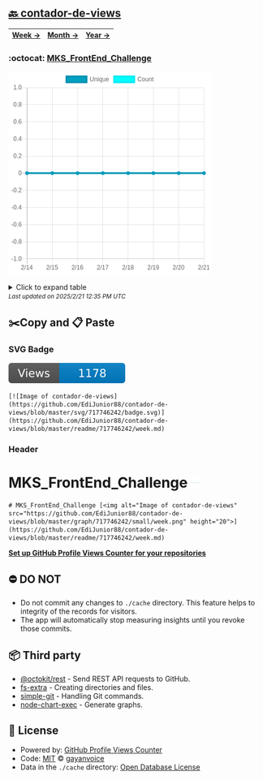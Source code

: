 ## [🔙 contador-de-views](https://github.com/EdiJunior88/contador-de-views)
| [**Week →**](https://github.com/EdiJunior88/contador-de-views/blob/master/readme/717746242/week.md) | [**Month →**](https://github.com/EdiJunior88/contador-de-views/blob/master/readme/717746242/month.md) | [**Year →**](https://github.com/EdiJunior88/contador-de-views/blob/master/readme/717746242/year.md) |
| ---- | ---- | ----- |
### :octocat: [MKS_FrontEnd_Challenge](https://github.com/EdiJunior88/MKS_FrontEnd_Challenge)
![Image of contador-de-views](https://github.com/EdiJunior88/contador-de-views/blob/master/graph/717746242/large/week.png)

<details>
	<summary>Click to expand table</summary>
	<h2>:calendar: Week Page Views Table</h2>
<table>
	<tr>
		<th>
			Last Updated
		</th>
		<th>
			Unique
		</th>
		<th>
			Count
		</th>
	</tr>
	<tr>
		<td>
			<code>2025/2/21</code>
		</td>
		<td>
			<code>0</code>
		</td>
		<td>
			<code>0</code>
		</td>
	</tr>
	<tr>
		<td>
			<code>2025/2/20</code>
		</td>
		<td>
			<code>0</code>
		</td>
		<td>
			<code>0</code>
		</td>
	</tr>
	<tr>
		<td>
			<code>2025/2/19</code>
		</td>
		<td>
			<code>0</code>
		</td>
		<td>
			<code>0</code>
		</td>
	</tr>
	<tr>
		<td>
			<code>2025/2/18</code>
		</td>
		<td>
			<code>0</code>
		</td>
		<td>
			<code>0</code>
		</td>
	</tr>
	<tr>
		<td>
			<code>2025/2/17</code>
		</td>
		<td>
			<code>0</code>
		</td>
		<td>
			<code>0</code>
		</td>
	</tr>
	<tr>
		<td>
			<code>2025/2/16</code>
		</td>
		<td>
			<code>0</code>
		</td>
		<td>
			<code>0</code>
		</td>
	</tr>
	<tr>
		<td>
			<code>2025/2/15</code>
		</td>
		<td>
			<code>0</code>
		</td>
		<td>
			<code>0</code>
		</td>
	</tr>
	<tr>
		<td>
			<code>2025/2/14</code>
		</td>
		<td>
			<code>0</code>
		</td>
		<td>
			<code>0</code>
		</td>
	</tr>
</table>

</details>
<small><i>Last updated on 2025/2/21 12:35 PM UTC</i></small>

## ✂️Copy and 📋 Paste
### SVG Badge
[![Image of contador-de-views](https://github.com/EdiJunior88/contador-de-views/blob/master/svg/717746242/badge.svg)](https://github.com/EdiJunior88/contador-de-views/blob/master/readme/717746242/week.md)
```readme
[![Image of contador-de-views](https://github.com/EdiJunior88/contador-de-views/blob/master/svg/717746242/badge.svg)](https://github.com/EdiJunior88/contador-de-views/blob/master/readme/717746242/week.md)
```
### Header
# MKS_FrontEnd_Challenge [<img alt="Image of contador-de-views" src="https://github.com/EdiJunior88/contador-de-views/blob/master/graph/717746242/small/week.png" height="20">](https://github.com/EdiJunior88/contador-de-views/blob/master/readme/717746242/week.md)
```readme
# MKS_FrontEnd_Challenge [<img alt="Image of contador-de-views" src="https://github.com/EdiJunior88/contador-de-views/blob/master/graph/717746242/small/week.png" height="20">](https://github.com/EdiJunior88/contador-de-views/blob/master/readme/717746242/week.md)
```
[**Set up GitHub Profile Views Counter for your repositories**](https://github.com/gayanvoice/github-profile-views-counter)
## ⛔ DO NOT
- Do not commit any changes to `./cache` directory. This feature helps to integrity of the records for visitors.
- The app will automatically stop measuring insights until you revoke those commits.
## 📦 Third party

- [@octokit/rest](https://www.npmjs.com/package/@octokit/rest) - Send REST API requests to GitHub.
- [fs-extra](https://www.npmjs.com/package/fs-extra) - Creating directories and files.
- [simple-git](https://www.npmjs.com/package/simple-git) - Handling Git commands.
- [node-chart-exec](https://www.npmjs.com/package/node-chart-exec) - Generate graphs.
## 📄 License
- Powered by: [GitHub Profile Views Counter](https://github.com/gayanvoice/github-profile-views-counter)
- Code: [MIT](./LICENSE) © [gayanvoice](https://github.com/gayanvoice/github-profile-views-counter)
- Data in the `./cache` directory: [Open Database License](https://opendatacommons.org/licenses/odbl/1-0/)